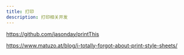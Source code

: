```yaml
---
title: 打印
description: 打印相关开发
---
```


https://github.com/jasonday/printThis

https://www.matuzo.at/blog/i-totally-forgot-about-print-style-sheets/